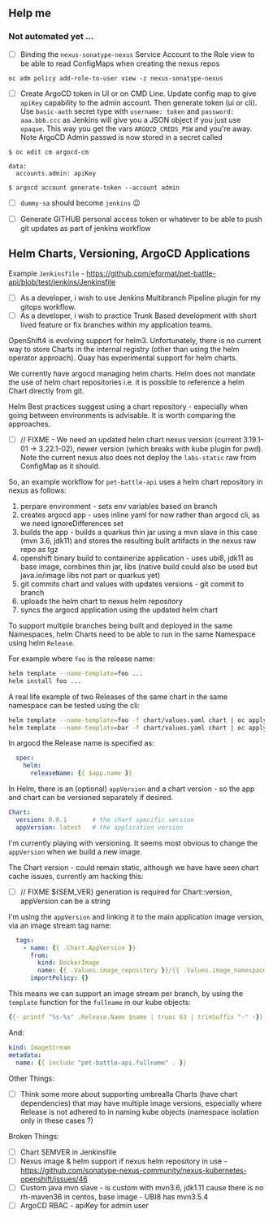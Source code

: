 ## Help me 

### Not automated yet ...
 - [ ]  Binding the  `nexus-sonatype-nexus` Service Account to the Role view to be able to read ConfigMaps when creating the nexus repos
```
oc adm policy add-role-to-user view -z nexus-sonatype-nexus
```

 - [ ]  Create ArgoCD token in UI or on CMD Line. Update config map to give `apiKey` capability to the admin account. Then generate token (ui or cli). Use `basic-auth` secret type with `username: token` and `password: aaa.bbb.ccc` as Jenkins will give you a JSON object if you just use `opaque`. This way you get the vars `ARGOCD_CREDS_PSW` and you're away. Note ArgoCD Admin passwd is now stored in a secret called 

```
$ oc edit cm argocd-cm

data:
  accounts.admin: apiKey

$ argocd account generate-token --account admin 
```

- [ ] `dummy-sa` should become `jenkins` :wink:

- [ ] Generate GITHUB personal access token or whatever to be able to push git updates as part of jenkins workflow

## Helm Charts, Versioning, ArgoCD Applications

Example `Jenkinsfile` - https://github.com/eformat/pet-battle-api/blob/test/jenkins/Jenkinsfile

- [ ] As a developer, i wish to use Jenkins Multibranch Pipeline plugin for my gitops workflow.
- [ ] As a developer, i wish to practice Trunk Based development with short lived feature or fix branches within my application teams.

OpenShift4 is evolving support for helm3. Unfortunately, there is no current way to store Charts in the internal registry (other than using the helm operator approach). Quay has experimental support for helm charts.

We currently have argocd managing helm charts. Helm does not mandate the use of helm chart repositories i.e. it is possible to reference a helm Chart directly from git.

Helm Best practices suggest using a chart repository - especially when going between environments is advisable. It is worth comparing the approaches.

- [ ] // FIXME - We need an updated helm chart nexus version (current 3.19.1-01 -> 3.22.1-02), newer version (which breaks with kube plugin for pwd). Note the current nexus also does not deploy the `labs-static` raw from ConfigMap as it should.

So, an example workflow for `pet-battle-api` uses a helm chart repository in nexus as follows:

1. perpare environment - sets env variables based on branch
2. creates argocd app - uses inline yaml for now rather than argocd cli, as we need ignoreDifferences set
3. builds the app - builds a quarkus thin jar using a mvn slave in this case (mvn 3.6, jdk11) and stores the resulting built artifacts in the nexus raw repo as tgz
4. openshift binary build to containerize application - uses ubi8, jdk11 as base image, combines thin jar, libs (native build could also be used but java.io/image libs not part or quarkus yet)
5. git commits chart and values with updates versions - git commit to branch
6. uploads the helm chart to nexus helm repository
7. syncs the argocd application using the updated helm chart

To support multiple branches being built and deployed in the same Namespaces, helm Charts need to be able to run in the same Namespace using helm `Release`.

For example where `foo` is the release name:
```bash
helm template --name-template=foo ...
helm install foo ...
```
A real life example of two Releases of the same chart in the same namespace can be tested using the cli:
```bash
helm template --name-template=foo -f chart/values.yaml chart | oc apply -f- --dry-run --validate
helm template --name-template=bar -f chart/values.yaml chart | oc apply -f- --dry-run --validate
```

In argocd the Release name is specified as:
```yaml
  spec:
    helm:
      releaseName: {{ $app.name }}
```

In Helm, there is an (optional) `appVersion` and a chart version - so the app and chart can be versioned separately if desired.
```yaml
Chart:
  version: 0.0.1       # the chart specific version
  appVersion: latest   # the application version
```

I'm currently playing with versioning. It seems most obvious to change the `appVersion` when we build a new image.

The Chart version - could remain static, although we have have seen chart cache issues, currently am hacking this:

- [ ] // FIXME ${SEM_VER} generation is required for Chart::version, appVersion can be a string

I'm using the `appVersion` and linking it to the main application image version, via an image stream tag name:
```yaml
  tags:
    - name: {{ .Chart.AppVersion }}
      from:
        kind: DockerImage
        name: {{ .Values.image_repository }}/{{ .Values.image_namespace }}/{{ .Values.image_name }}:{{ .Chart.AppVersion }}
      importPolicy: {}
```

This means we can support an image stream per branch, by using the `template` function for the `fullname` in our kube objects:
```yaml
{{- printf "%s-%s" .Release.Name $name | trunc 63 | trimSuffix "-" -}}
```
And:
```yaml
kind: ImageStream
metadata:
  name: {{ include "pet-battle-api.fullname" . }}
```

Other Things:
- [ ] Think some more about supporting umbrealla Charts (have chart dependencies) that may have multiple image versions, especially where Release is not adhered to in naming kube objects (namespace isolation only in these cases ?)

Broken Things:
- [ ] Chart SEMVER in Jenkinsfile
- [ ] Nexus image & helm support if nexus helm repository in use - https://github.com/sonatype-nexus-community/nexus-kubernetes-openshift/issues/46
- [ ] Custom java mvn slave - is custom with mvn3.6, jdk1.11 cause there is no rh-maven36 in centos, base image - UBI8 has mvn3.5.4
- [ ] ArgoCD RBAC - apiKey for admin user
